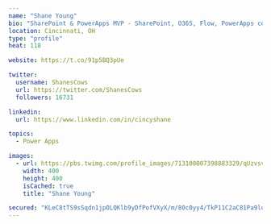 ```yaml
---
name: "Shane Young"
bio: "SharePoint & PowerApps MVP - SharePoint, O365, Flow, PowerApps consulting? @PowerApps911 | Pure Snark? You found it."
location: Cincinnati, OH
type: "profile"
heat: 118

website: https://t.co/91p5BQ3pUe

twitter:
  username: ShanesCows
  url: https://twitter.com/ShanesCows
  followers: 16731

linkedin:
  url: https://www.linkedin.com/in/cincyshane

topics:
  - Power Apps

images:
  - url: https://pbs.twimg.com/profile_images/713100007398883329/qUzvsvQ3_400x400.jpg
    width: 400
    height: 400
    isCached: true
    title: "Shane Young"

secured: "KLeC8tTS9sSqdn1jpOLQKlb9yDfPofVXyX/m/80c0yy4/TkP11C2aC81Pa9lo5P9wzzxT1fYS5cUmvtBGNlwNR8CNGBpjyp2Y1esmAsNZicFCpiVR5LRCMrJMeQ8nYbBZJfrfjVl3+RK7VXwPkKzuqO/Yn+q7qPCuzpTxU6OGghaJuNOrQ3P+Zd2/3YyEh/55TydLIFl6DSTTZYBELSXPZU90g1JJREcQnUWDh4/Dyb0lUSW1bg28KyHqneGUVjv0f8OVSqzydt7Z9CgyEWWKrCoFmfT11nEqLIEMo0Zui7qgM/6WtJ3C/PyycawnqK2JIMBoHcmslwQ0uLElxXydVgbGrZBgX+hc5HFOLGcVZb/8PQ3KpfR3wfeW4mBH24cnbs09ZzCiVjunFO3HmmLaUkT0vQhP4wbd7Hn+Q1Fd8g=;gGqhABg7ZgGssGDbdMOwCw=="
---
```


